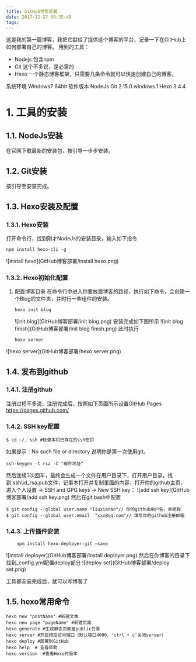 ```yaml
---
title: GitHub博客部署
date: 2017-12-27 09:35:49
tags:
---
```

这是我的第一篇博客，我把它献给了提供这个博客的平台，记录一下在GitHub上如何部署自己的博客。
用到的工具：
- Nodejs
  包含npm
- Git
    这个不多说，是必需的
- Hexo
    一个静态博客框架，只需要几条命令就可以快速创建自己的博客。

系统环境
    Windows7 64bit
软件版本
    NodeJs 
    Git 2.15.0.windows.1
    Hexo 3.4.4

# 1. 工具的安装
## 1.1. NodeJs安装
   在官网下载最新的安装包，按引导一步步安装。
## 1.2. Git安装
   按引导至安装完成。
## 1.3. Hexo安装及配置
### 1.3.1. Hexo安装
   打开命令行，找到刚才NodeJs的安装目录，输入如下指令
   ```
   npm install hexo-cli -g
   ```
   ![install hexo](GitHub博客部署/install hexo.png)
### 1.3.2. Hexo初始化配置
1. 配置博客目录
    在命令行中进入你要放置博客的路径，执行如下命令，会创建一个Blog的文件夹，并时行一些组件的安装。
   ```
   hexo init blog
   ```
   ![init blog](GitHub博客部署/init blog.png)
   安装完成如下图所示
   ![init blog finish](GitHub博客部署/init blog finish.png)
   此时执行
   ```
   hexo server
   ```
  ![hexo server](GitHub博客部署/hexo server.png)

## 1.4. 发布到github
### 1.4.1. 注册github
注册过程不多说，注册完成后，按照如下页面所示设置GitHub Pages https://pages.github.com/

### 1.4.2. SSH key配置
```
$ cd ~/. ssh #检查本机已存在的ssh密钥
```
如果提示：No such file or directory 说明你是第一次使用git。
```
ssh-keygen -t rsa -C "邮件地址"
```

然后连续3次回车，最终会生成一个文件在用户目录下，打开用户目录，找到.ssh\id_rsa.pub文件，记事本打开并复制里面的内容，打开你的github主页，进入个人设置 -> SSH and GPG keys -> New SSH key：
![add ssh key](GitHub博客部署/add ssh key.png)
然后在git bash中配置
```
$ git config --global user.name "liuxianan"// 你的github用户名，非昵称
$ git config --global user.email  "xxx@qq.com"// 填写你的github注册邮箱
```

### 1.4.3. 上传插件安装
```
    npm install hexo-deployer-git –save
```
   ![install deployer](GitHub博客部署/install deployer.png)
   然后在你博客的目录下找到_config.yml配置deploy部分
![deploy set](GitHub博客部署/deploy set.png)

工具都安装完成后，就可以写博客了

## 1.5. hexo常用命令
``` 
hexo new "postName" #新建文章
hexo new page "pageName" #新建页面
hexo generate #生成静态页面至public目录
hexo server #开启预览访问端口（默认端口4000，'ctrl + c'关闭server）
hexo deploy #部署到GitHub
hexo help  # 查看帮助
hexo version  #查看Hexo的版本
```


   




    



